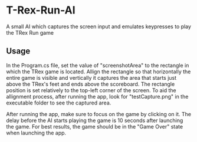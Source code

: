 # T-Rex-Run-AI
A small AI which captures the screen input and emulates keypresses to play the TRex Run game

## Usage
In the Program.cs file, set the value of "screenshotArea" to the rectangle in which the TRex game is located.
Allign the rectangle so that horizontally the entire game is visible and vertically it captures the area that
starts just above the TRex's feet and ends above the scoreboard. The rectangle position is set relatively to
the top-left corner of the screen. To aid the allignment process, after running the app, look for "testCapture.png"
in the executable folder to see the captured area.

After running the app, make sure to focus on the game by clicking on it. The delay before the AI starts playing
the game is 10 seconds after launching the game. For best results, the game should be in the "Game Over" state
when launching the app.

